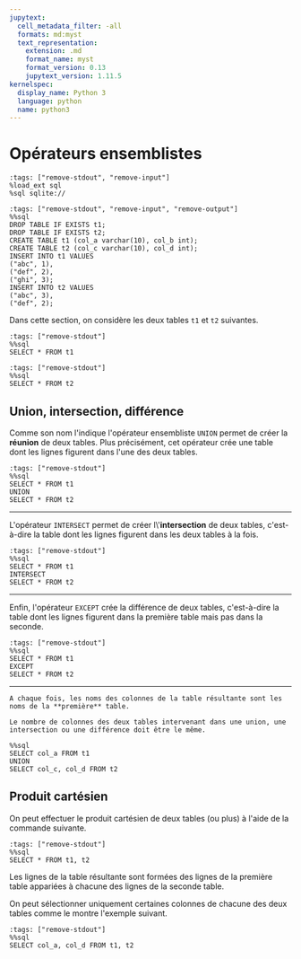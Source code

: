 ```yaml
---
jupytext:
  cell_metadata_filter: -all
  formats: md:myst
  text_representation:
    extension: .md
    format_name: myst
    format_version: 0.13
    jupytext_version: 1.11.5
kernelspec:
  display_name: Python 3
  language: python
  name: python3
---
```


# Opérateurs ensemblistes

```{code-cell}
:tags: ["remove-stdout", "remove-input"]
%load_ext sql
%sql sqlite://
```

```{code-cell}
:tags: ["remove-stdout", "remove-input", "remove-output"]
%%sql
DROP TABLE IF EXISTS t1;
DROP TABLE IF EXISTS t2;
CREATE TABLE t1 (col_a varchar(10), col_b int);
CREATE TABLE t2 (col_c varchar(10), col_d int);
INSERT INTO t1 VALUES
("abc", 1),
("def", 2),
("ghi", 3);
INSERT INTO t2 VALUES
("abc", 3),
("def", 2);
```

Dans cette section, on considère les deux tables `t1` et `t2` suivantes.

```{code-cell}
:tags: ["remove-stdout"]
%%sql
SELECT * FROM t1
```

```{code-cell}
:tags: ["remove-stdout"]
%%sql
SELECT * FROM t2
```

## Union, intersection, différence

Comme son nom l'indique l'opérateur ensembliste `UNION` permet de créer la **réunion** de deux tables. Plus précisément, cet opérateur crée une table dont les lignes figurent dans l'une des deux tables.

```{code-cell}
:tags: ["remove-stdout"]
%%sql
SELECT * FROM t1
UNION
SELECT * FROM t2
```

___

L'opérateur `INTERSECT` permet de créer l\\'**intersection** de deux tables, c'est-à-dire la table dont les lignes figurent dans les deux tables à la fois.

```{code-cell}
:tags: ["remove-stdout"]
%%sql
SELECT * FROM t1
INTERSECT
SELECT * FROM t2
```

___

Enfin, l'opérateur `EXCEPT` crée la différence de deux tables, c'est-à-dire la table dont les lignes figurent dans la première table mais pas dans la seconde.

```{code-cell}
:tags: ["remove-stdout"]
%%sql
SELECT * FROM t1
EXCEPT
SELECT * FROM t2
```

___

```{note}
A chaque fois, les noms des colonnes de la table résultante sont les noms de la **première** table.
```

```{warning}
Le nombre de colonnes des deux tables intervenant dans une union, une intersection ou une différence doit être le même.
```

```{code-cell}
%%sql
SELECT col_a FROM t1
UNION
SELECT col_c, col_d FROM t2
```

## Produit cartésien

On peut effectuer le produit cartésien de deux tables (ou plus) à l'aide de la commande suivante.

```{code-cell}
:tags: ["remove-stdout"]
%%sql
SELECT * FROM t1, t2
```

Les lignes de la table résultante sont formées des lignes de la première table appariées à chacune des lignes de la seconde table.

On peut sélectionner uniquement certaines colonnes de chacune des deux tables comme le montre l'exemple suivant.

```{code-cell}
:tags: ["remove-stdout"]
%%sql
SELECT col_a, col_d FROM t1, t2
```

<!-- TODO Introduire la syntaxe table.nom en cas d'ambiguïté -->
